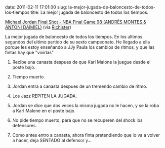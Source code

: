 date: 2011-02-11 17:01:00
slug: la-mejor-jugada-de-baloncesto-de-todos-los-tiempos
title: La mejor jugada de baloncesto de todos los tiempos.

    

[Michael Jordan Final Shot - NBA Final Game 98 (ANDRÉS MONTES & ANTONI DAIMIEL)](http://www.youtube.com/watch?v=e-VRC0QlOrs) (via [Richister](http://youtube.com/user/Richister))

La mejor jugada de baloncesto de todos los tiempos. En los ultimos segundos del ultimo partido de su sexto campeonato. He llegado a ella porque les estoy enseñando a JJy Paula los cambios de ritmos, y que las fintas hay que "vivirlas"

  1. Recibe una canasta despues de que Karl Malone la juegue desde el poste bajo.

  2. Tiempo muerto.

  3. Jordan entra a canasta despues de un tremendo cambio de ritmo.

  4. Los Jazz REPITEN LA JUGADA.

  5. Jordan se dice que dos veces la misma jugada no le hacen, y se la roba a Karl Malone en el poste bajo.

  6. No pide tiempo muerto, para que no se recuperen del shock los defensores.

  7. Como antes entro a canasta, ahora finta pretendiendo que lo va a volver a hacer, deja SENTADO al defensor y…

  

